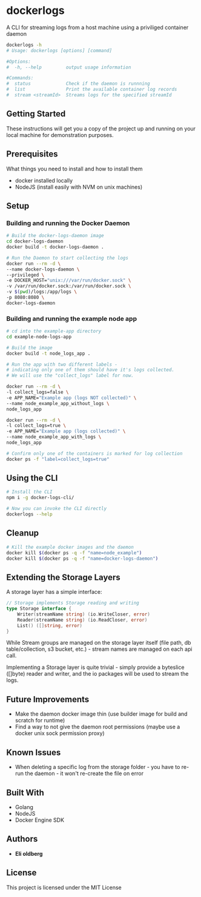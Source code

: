 # dockerlogs

A CLI for streaming logs from a host machine using a priviliged container daemon


```bash
dockerlogs -h
# Usage: dockerlogs [options] [command]

#Options:
#  -h, --help         output usage information

#Commands:
#  status             Check if the daemon is runnning
#  list               Print the available container log records
#  stream <streamId>  Streams logs for the specified streamId
```

## Getting Started
These instructions will get you a copy of the project up and running on your local machine for demonstration purposes.

## Prerequisites

What things you need to install and how to install them

* docker installed locally
* NodeJS (install easily with NVM on unix machines)

## Setup

### Building and running the Docker Daemon

```bash
# Build the docker-logs-daemon image
cd docker-logs-daemon
docker build -t docker-logs-daemon .

# Run the Daemon to start collecting the logs
docker run --rm -d \
--name docker-logs-daemon \
--privileged \
-e DOCKER_HOST="unix:///var/run/docker.sock" \
-v /var/run/docker.sock:/var/run/docker.sock \
-v $(pwd)/logs:/app/logs \
-p 8080:8080 \
docker-logs-daemon
```

### Building and running the example node app


```bash
# cd into the example-app directory
cd example-node-logs-app

# Build the image
docker build -t node_logs_app .

# Run the app with two different labels -
# indicating only one of them should have it's logs collected.
# We will use the "collect_logs" label for now.

docker run --rm -d \
-l collect_logs=false \
-e APP_NAME="Example app (logs NOT collected)" \
--name node_example_app_without_logs \
node_logs_app

docker run --rm -d \
-l collect_logs=true \
-e APP_NAME="Example app (logs collected)" \
--name node_example_app_with_logs \
node_logs_app

# Confirm only one of the containers is marked for log collection
docker ps -f "label=collect_logs=true"
```

## Using the CLI

```bash
# Install the CLI
npm i -g docker-logs-cli/

# Now you can invoke the CLI directly
dockerlogs --help
```

## Cleanup

```bash
# Kill the example docker images and the daemon
docker kill $(docker ps -q -f "name=node_example")
docker kill $(docker ps -q -f "name=docker-logs-daemon")
```

## Extending the Storage Layers
A storage layer has a simple interface:
```go
// Storage implements Storage reading and writing
type Storage interface {
	Writer(streamName string) (io.WriteCloser, error)
	Reader(streamName string) (io.ReadCloser, error)
	List() ([]string, error)
}
```
While Stream groups are managed on the storage layer itself (file path, db table/collection, s3 bucket, etc.) - 
stream names are managed on each api call.

Implementing a Storage layer is quite trivial - simply provide a byteslice ([]byte) reader and writer, and the io packages will be used to stream the logs.

## Future Improvements

* Make the daemon docker image thin (use builder image for build and scratch for runtime)
* Find a way to not give the daemon root permissions (maybe use a docker unix sock permission proxy)

## Known Issues

* When deleting a specific log from the storage folder - you have to re-run the daemon - it won't re-create the file on error

## Built With

* Golang
* NodeJS
* Docker Engine SDK

## Authors

* **Eli oldberg**

## License

This project is licensed under the MIT License
